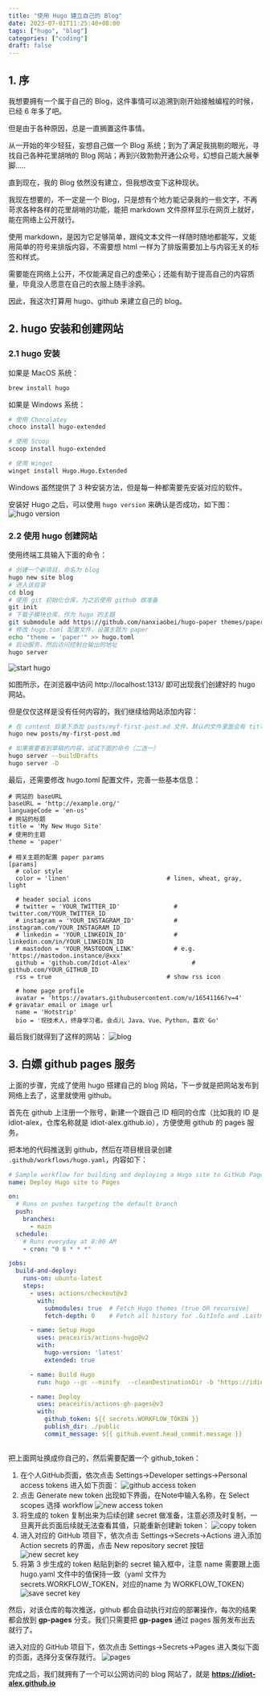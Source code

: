 ```yaml
---
title: "使用 Hugo 建立自己的 Blog"
date: 2023-07-01T11:25:40+08:00
tags: ["hugo", "blog"]
categories: ["coding"]
draft: false
---
```


## 1. 序
我想要拥有一个属于自己的 Blog，这件事情可以追溯到刚开始接触编程的时候，已经 6 年多了吧。

但是由于各种原因，总是一直搁置这件事情。

从一开始的年少轻狂，妄想自己做一个 Blog 系统；到为了满足我挑剔的眼光，寻找自己各种花里胡哨的 Blog 网站；再到兴致勃勃开通公众号，幻想自己能大展拳脚.....

直到现在，我的 Blog 依然没有建立，但我想改变下这种现状。

我现在想要的，不一定是一个 Blog，只是想有个地方能记录我的一些文字，不再苛求各种各样的花里胡哨的功能，能把 markdown 文件原样显示在网页上就好，能在网络上公开就行。

使用 markdown，是因为它足够简单，跟纯文本文件一样随时随地都能写，又能用简单的符号来排版内容，不需要想 html 一样为了排版需要加上与内容无关的标签和样式。

需要能在网络上公开，不仅能满足自己的虚荣心；还能有助于提高自己的内容质量，毕竟没人愿意在自己的衣服上随手涂鸦。

因此，我这次打算用 hugo、github 来建立自己的 blog。

## 2. hugo 安装和创建网站

### 2.1 hugo 安装
如果是 MacOS 系统：
```bash
brew install hugo
```

如果是 Windows 系统：
```bash
# 使用 Chocolatey
choco install hugo-extended

# 使用 Scoop
scoop install hugo-extended

# 使用 Winget
winget install Hugo.Hugo.Extended
```

Windows 虽然提供了 3 种安装方法，但是每一种都需要先安装对应的软件。

安装好 Hugo 之后，可以使用 `hugo version` 来确认是否成功，如下图：
![hugo version](https://raw.githubusercontent.com/Idiot-Alex/picgo-repo/main/storage/blog/202307031451932.png)

### 2.2 使用 hugo 创建网站
使用终端工具输入下面的命令：
```bash
# 创建一个新项目，命名为 blog
hugo new site blog
# 进入该目录
cd blog
# 使用 git 初始化仓库，为之后使用 github 做准备
git init
# 下载子模块仓库，作为 hugo 的主题
git submodule add https://github.com/nanxiaobei/hugo-paper themes/paper
# 修改 hugo.toml 配置文件，设置主题为 paper
echo "theme = 'paper'" >> hugo.toml
# 启动服务，然后访问控制台输出的地址
hugo server
```
![start hugo](https://raw.githubusercontent.com/Idiot-Alex/picgo-repo/main/storage/blog/202307031502594.png)

如图所示，在浏览器中访问 http://localhost:1313/ 即可出现我们创建好的 hugo 网站。

但是仅仅这样是没有任何内容的，我们继续给网站添加内容：
```bash
# 在 content 目录下添加 posts/myf-first-post.md 文件，默认的文件里面会有 title、date、draft 等属性，重点是 draft 表示草稿，如果使用 hugo server 启动时不添加 -D 参数的话不会显示带有草稿属性的内容
hugo new posts/my-first-post.md

# 如果需要看到草稿的内容，试试下面的命令（二选一）
hugo server --buildDrafts
hugo server -D
```

最后，还需要修改 hugo.toml 配置文件，完善一些基本信息：
```
# 网站的 baseURL
baseURL = 'http://example.org/'
languageCode = 'en-us'
# 网站的标题
title = 'My New Hugo Site'
# 使用的主题
theme = 'paper'

# 相关主题的配置 paper params
[params]
  # color style
  color = 'linen'                           # linen, wheat, gray, light

  # header social icons
  # twitter = 'YOUR_TWITTER_ID'               # twitter.com/YOUR_TWITTER_ID
  # instagram = 'YOUR_INSTAGRAM_ID'           # instagram.com/YOUR_INSTAGRAM_ID
  # linkedin = 'YOUR_LINKEDIN_ID'             # linkedin.com/in/YOUR_LINKEDIN_ID
  # mastodon = 'YOUR_MASTODON_LINK'           # e.g. 'https://mastodon.instance/@xxx'
  github = 'github.com/Idiot-Alex'                 # github.com/YOUR_GITHUB_ID
  rss = true                                # show rss icon

  # home page profile
  avatar = 'https://avatars.githubusercontent.com/u/16541166?v=4'                 # gravatar email or image url
  name = 'Hotstrip'
  bio = '现技术人，终身学习者。会点儿 Java、Vue、Python，喜欢 Go'
```
最后我们就得到了这样的网站：
![blog](https://raw.githubusercontent.com/Idiot-Alex/picgo-repo/main/storage/blog/202307031519118.png)

## 3. 白嫖 github pages 服务
上面的步骤，完成了使用 hugo 搭建自己的 blog 网站，下一步就是把网站发布到网络上去了，这里就使用 github。

首先在 github 上注册一个账号，新建一个跟自己 ID 相同的仓库（比如我的 ID 是 idiot-alex，仓库名称就是 idiot-alex.github.io），方便使用 github 的 pages 服务。

把本地的代码推送到 github，然后在项目根目录创建 `.github/workflows/hugo.yaml`，内容如下：
```yaml
# Sample workflow for building and deploying a Hugo site to GitHub Pages
name: Deploy Hugo site to Pages

on:
  # Runs on pushes targeting the default branch
  push:
    branches:
      - main
  schedule:
    # Runs everyday at 8:00 AM
    - cron: "0 8 * * *"

jobs:
  build-and-deploy:
    runs-on: ubuntu-latest
    steps:
      - uses: actions/checkout@v3
        with:
          submodules: true  # Fetch Hugo themes (true OR recursive)
          fetch-depth: 0    # Fetch all history for .GitInfo and .Lastmod

      - name: Setup Hugo
        uses: peaceiris/actions-hugo@v2
        with:
          hugo-version: 'latest'
          extended: true

      - name: Build Hugo
        run: hugo --gc --minify  --cleanDestinationDir -b "https://idiot-alex.github.io/" -e "production"

      - name: Deploy
        uses: peaceiris/actions-gh-pages@v3
        with:
          github_token: ${{ secrets.WORKFLOW_TOKEN }}
          publish_dir: ./public
          commit_message: ${{ github.event.head_commit.message }}
          
```

把上面网址换成你自己的，然后需要配置一个 github_token：
1. 在个人GitHub页面，依次点击 Settings->Developer settings->Personal access tokens 进入如下页面：
![github access token](https://raw.githubusercontent.com/Idiot-Alex/picgo-repo/main/storage/blog/202307031531055.png)
2. 点击 Generate new token 出现如下界面，在Note中输入名称，在 Select scopes 选择 workflow
![new access token](https://raw.githubusercontent.com/Idiot-Alex/picgo-repo/main/storage/blog/202307031532684.png)
3. 将生成的 token 复制出来为后续创建 secret 做准备，注意必须及时复制，一旦离开此页面后续就无法查看其值，只能重新创建新 token：
![copy token](https://raw.githubusercontent.com/Idiot-Alex/picgo-repo/main/storage/blog/202307031533926.png)
4. 进入对应的 GitHub 项目下，依次点击 Settings->Secrets->Actions 进入添加 Action secrets 的界面，点击 New repository secret 按钮
![new secret key](https://raw.githubusercontent.com/Idiot-Alex/picgo-repo/main/storage/blog/202307031535618.png)
5. 将第 3 步生成的 token 粘贴到新的 secret 输入框中，注意 name 需要跟上面 hugo.yaml 文件中的值保持一致（yaml 文件为 secrets.WORKFLOW_TOKEN，对应的name 为 WORKFLOW_TOKEN）
![save secret key](https://raw.githubusercontent.com/Idiot-Alex/picgo-repo/main/storage/blog/202307031540417.png)

然后，对该仓库的每次推送，github 都会自动执行对应的部署操作，每次的结果都会放到 **gp-pages** 分支。我们只需要把  **gp-pages** 通过 pages 服务发布出去就行了。

进入对应的 GitHub 项目下，依次点击 Settings->Secrets->Pages 进入类似下面的页面，选择分支保存就行。
![pages](https://raw.githubusercontent.com/Idiot-Alex/picgo-repo/main/storage/blog/202307031546971.png)

完成之后，我们就拥有了一个可以公网访问的 blog 网站了，就是 **https://idiot-alex.github.io**
